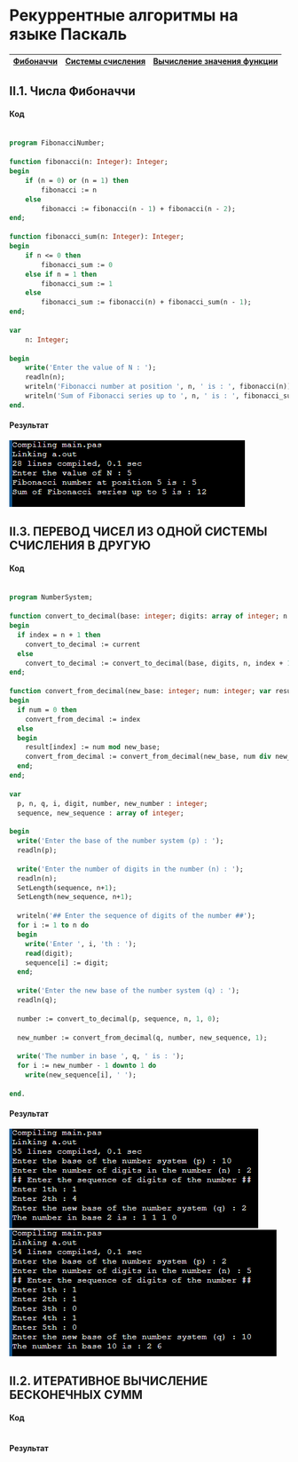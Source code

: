 <!-- Headers -->

# Рекуррентные алгоритмы на языке Паскаль

| [Фибоначчи](#ii1-числа-фибоначчи) | [Системы счисления](#ii3-перевод-чисел-из-одной-системы-счисления-в-другую) | [Вычисление значения функции](#ii2-итеративное-вычисление-бесконечных-сумм) |
|:---|:---|:---|


## II.1. Числа Фибоначчи

#### Код

```pascal

program FibonacciNumber;

function fibonacci(n: Integer): Integer;
begin
    if (n = 0) or (n = 1) then
        fibonacci := n
    else
        fibonacci := fibonacci(n - 1) + fibonacci(n - 2);
end;

function fibonacci_sum(n: Integer): Integer;
begin
    if n <= 0 then
        fibonacci_sum := 0
    else if n = 1 then
        fibonacci_sum := 1
    else
        fibonacci_sum := fibonacci(n) + fibonacci_sum(n - 1);
end;

var
    n: Integer;

begin
    write('Enter the value of N : ');
    readln(n);
    writeln('Fibonacci number at position ', n, ' is : ', fibonacci(n));
    writeln('Sum of Fibonacci series up to ', n, ' is : ', fibonacci_sum(n));
end.

```

#### Результат
![Fibonacci Result](images/1.png)



## II.3. ПЕРЕВОД ЧИСЕЛ ИЗ ОДНОЙ СИСТЕМЫ СЧИСЛЕНИЯ В ДРУГУЮ

#### Код

```pascal

program NumberSystem;

function convert_to_decimal(base: integer; digits: array of integer; n: integer; index: integer; current: integer): integer;
begin
  if index = n + 1 then
    convert_to_decimal := current
  else
    convert_to_decimal := convert_to_decimal(base, digits, n, index + 1, current * base + digits[index]);
end;

function convert_from_decimal(new_base: integer; num: integer; var result: array of integer; index: integer): integer;
begin
  if num = 0 then
    convert_from_decimal := index
  else
  begin
    result[index] := num mod new_base;
    convert_from_decimal := convert_from_decimal(new_base, num div new_base, result, index + 1);
  end;
end;

var
  p, n, q, i, digit, number, new_number : integer;
  sequence, new_sequence : array of integer;

begin
  write('Enter the base of the number system (p) : ');
  readln(p);
  
  write('Enter the number of digits in the number (n) : ');
  readln(n);
  SetLength(sequence, n+1);
  SetLength(new_sequence, n+1);
  
  writeln('## Enter the sequence of digits of the number ##');
  for i := 1 to n do
  begin
    write('Enter ', i, 'th : ');
    read(digit);
    sequence[i] := digit;
  end;
  
  write('Enter the new base of the number system (q) : ');
  readln(q);

  number := convert_to_decimal(p, sequence, n, 1, 0);
  
  new_number := convert_from_decimal(q, number, new_sequence, 1);
  
  write('The number in base ', q, ' is : ');
  for i := new_number - 1 downto 1 do
    write(new_sequence[i], ' ');

end.

```

#### Результат
![Number System (1)](images/3-1.png)
![Number System (2)](images/3-2.png)



## II.2. ИТЕРАТИВНОЕ ВЫЧИСЛЕНИЕ БЕСКОНЕЧНЫХ СУММ

#### Код

```pascal

```

#### Результат
